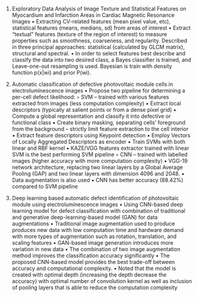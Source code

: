 1. Exploratory Data Analysis of Image Texture and Statistical Features on Myocardium and Infarction Areas in Cardiac Magnetic Resonance Images
    • Extracting CV-related features (mean pixel value, etc), statistical features (means, medians, sd) from areas of interest 
    • Extract “textual” features (texture of the region of interest) to measure properties such as smoothness, coarseness, and regularity. Described in three principal approaches: statistical (calculated by GLCM matrix), structural and spectral.
    • In order to select features best describe and classify the data into two desired class, a Bayes classifier is trained, and Leave-one-out resampling is used. Bayesian is train with density function p(x|wi) and prior P(wi).
3. Automatic classification of defective photovoltaic module cells in electroluminescence images
    • Propose two pipeline for determining a per-cell defect likelihood:
        ◦ SVM – trained with various features extracted from images (less computation complexity)
            ▪ Extract local descriptors (typically at salient points or from a dense pixel grid)
            ▪ Compute a global representation and classify it into defective or functional class
            ▪ Create binary masking, separating cells’ foreground from the background – strictly limit feature extraction to the cell interior
            ▪ Extract feature descriptors using Keypoint detection
            ▪ Employ Vectors of Locally Aggregated Descriptors as encoder
            ▪ Train SVMs with both linear and RBF kernel
            ▪ KAZE/VGG features extractor trained with linear SVM is the best performing SVM pipeline
        ◦ CNN – trained with labelled images (higher accuracy with more computation complexity)
            ▪ VGG-19 network architecture, replacing two linear layers by a Global Average Pooling (GAP) and two linear layers with dimension 4096 and 2048.
            ▪ Data augmentation is also used
            ▪ CNN has better accuracy (88.42%) compared to SVM pipeline

4. Deep learning based automatic defect identification of photovoltaic module
using electroluminescence images
    • Using CNN-based deep learning model for defect classification with combination of traditional and generative deep-learning-based model (GAN) for data augmentations
    • Traditional image augmentation used to produce produces new data with low computation time and hardware demand with more types of augmentation such as rotation, translation, and scaling features 
    • GAN-based image generation introduces more variation in new data
    • The combination of two image augmentation method improves the classification accuracy significantly
    • The proposed CNN-based model provides the best trade-off between accuracy and computational complexity.
    • Noted that the model is created with optimal depth (increasing the depth decrease the accuracy) with optimal number of convolution kernel as well as inclusion of pooling layers that is able to reduce the computation complexity
